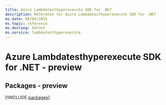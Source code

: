 ```yaml
---
title: Azure Lambdatesthyperexecute SDK for .NET
description: Reference for Azure Lambdatesthyperexecute SDK for .NET
ms.date: 08/04/2025
ms.topic: reference
ms.devlang: dotnet
ms.service: lambdatesthyperexecute
---
```

# Azure Lambdatesthyperexecute SDK for .NET - preview
## Packages - preview
[!INCLUDE [packages](lambdatesthyperexecute-index.md)]